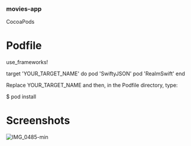 ### movies-app

CocoaPods

# Podfile
use_frameworks!

target 'YOUR_TARGET_NAME' do
    pod 'SwiftyJSON'
    pod 'RealmSwift'
end

Replace YOUR_TARGET_NAME and then, in the Podfile directory, type:

$ pod install

# Screenshots

![IMG_0485-min](https://user-images.githubusercontent.com/91742636/140605335-b503361c-24d3-4f94-8b39-14bcbe237dca.PNG)



